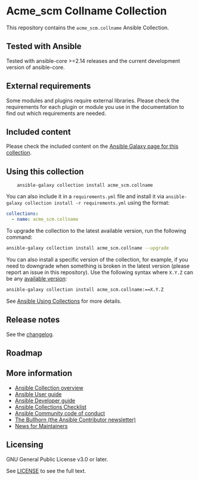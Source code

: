 # Acme_scm Collname Collection

This repository contains the `acme_scm.collname` Ansible Collection.

## Tested with Ansible

Tested with ansible-core >=2.14 releases and the current development version of ansible-core.

## External requirements

Some modules and plugins require external libraries. Please check the requirements for each plugin or module you use in the documentation to find out which requirements are needed.

## Included content

Please check the included content on the [Ansible Galaxy page for this collection](https://galaxy.ansible.com/acme_scm/collname).

## Using this collection

```
    ansible-galaxy collection install acme_scm.collname
```

You can also include it in a `requirements.yml` file and install it via `ansible-galaxy collection install -r requirements.yml` using the format:

```yaml
collections:
  - name: acme_scm.collname
```

To upgrade the collection to the latest available version, run the following command:

```bash
ansible-galaxy collection install acme_scm.collname --upgrade
```

You can also install a specific version of the collection, for example, if you need to downgrade when something is broken in the latest version (please report an issue in this repository). Use the following syntax where `X.Y.Z` can be any [available version](https://galaxy.ansible.com/acme_scm/collname):

```bash
ansible-galaxy collection install acme_scm.collname:==X.Y.Z
```

See [Ansible Using Collections](https://docs.ansible.com/ansible/latest/user_guide/collections_using.html) for more details.

## Release notes

See the [changelog](https://github.com/ansible-collections/REPONAMEHERE/tree/main/CHANGELOG.rst).

## Roadmap

<!-- Optional. Include the roadmap for this collection, and the proposed release/versioning strategy so users can anticipate the upgrade/update cycle. -->

## More information

<!-- List out where the user can find additional information, such as working group meeting times, slack/IRC channels, or documentation for the product this collection automates. At a minimum, link to: -->

- [Ansible Collection overview](https://github.com/ansible-collections/overview)
- [Ansible User guide](https://docs.ansible.com/ansible/devel/user_guide/index.html)
- [Ansible Developer guide](https://docs.ansible.com/ansible/devel/dev_guide/index.html)
- [Ansible Collections Checklist](https://github.com/ansible-collections/overview/blob/main/collection_requirements.rst)
- [Ansible Community code of conduct](https://docs.ansible.com/ansible/devel/community/code_of_conduct.html)
- [The Bullhorn (the Ansible Contributor newsletter)](https://us19.campaign-archive.com/home/?u=56d874e027110e35dea0e03c1&id=d6635f5420)
- [News for Maintainers](https://github.com/ansible-collections/news-for-maintainers)

## Licensing

GNU General Public License v3.0 or later.

See [LICENSE](https://www.gnu.org/licenses/gpl-3.0.txt) to see the full text.
